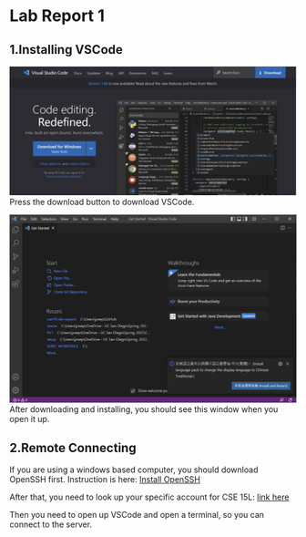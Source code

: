# Lab Report 1
## 1.Installing VSCode
![install](installvscode.png)
    Press the download button to download VSCode.

![initial window](vscode.png)
    After downloading and installing, you should see this window when you open it up.

## 2.Remote Connecting
If you are using a windows based computer, you should download OpenSSH first. Instruction is here: [Install OpenSSH](https://docs.microsoft.com/en-us/windows-server/administration/openssh/openssh_install_firstuse)

After that, you need to look up your specific account for CSE 15L: [link here](https://sdacs.ucsd.edu/~icc/index.php)

Then you need to open up VSCode and open a terminal, so you can connect to the server.